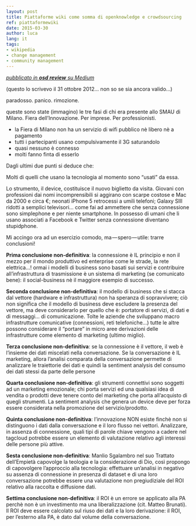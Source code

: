 ```yaml
---
layout: post
title: Piattaforme wiki come somma di openknowledge e crowdsourcing
ref: piattaformewiki
date: 2015-03-30
author: luca
lang: it
tags:
- wikipedia
- change management
- community management
---
```


*[<i class="fa fa-medium" aria-hidden="true"></i> pubblicato in **osd review** su Medium](https://medium.com/opensensorsdata-review/piattaforme-wiki-come-somma-di-openknowledge-e-crowdsourcing-d5818e21cffd)*

(questo lo scrivevo il 31 ottobre 2012… non so se sia ancora valido…)

paradosso. panico. rimozione.

queste sono state (immagino) le tre fasi di chi era presente allo SMAU di Milano. Fiera dell’Innovazione. Per imprese. Per professionisti.

- la Fiera di Milano non ha un servizio di wifi pubblico nè libero nè a pagamento
- tutti i partecipanti usano compulsivamente il 3G saturandolo
- quasi nessuno è connesso
- molti fanno finta di esserlo

Dagli ultimi due punti si deduce che:

Molti di quelli che usano la tecnologia al momento sono “usati” da essa.

Lo strumento, il device, costituisce il nuovo biglietto da visita. Giovani con professioni dai nomi incomprensibili si aggirano con scarpe costose e Mac da 2000 e circa €; neonati iPhone 5 retrocessi a umili telefoni; Galaxy SIII ridotti a semplici televisori… come fai ad ammettere che senza connessione sono simplephone e per niente smartphone. In possesso di umani che li usano associati a Facebook e Twitter senza connessione diventano stupidphone.

Mi accingo ora ad un esercizio comodo, ma — spero — utile: trarre conclusioni!

**Prima conclusione non-definitiva**: la connessione è IL principio e non il mezzo per il mondo produttivo ed enterprise come le strade, la rete elettrica…! ormai i modelli di business sono basati sui servizi e contribuire all’infrastruttura di trasmissione è un sistema di marketing (se comunicato bene): il social-business nè il maggiore esempio di successo.

**Seconda conclusione non-definitiva**: il modello di business che si stacca dal vettore (hardware e infrastruttura) non ha speranza di sopravvivere; ciò non significa che il modello di business deve escludere la presenza del vettore, ma deve considerarlo per quello che è: portatore di servizi, di dati e di messaggi… di comunicazione. Tolte le aziende che sviluppano macro infrastrutture comunicative (connessioni, reti telefoniche…) tutte le altre possono considerare il “portare” in micro aree derivazioni delle infrastrutture come elemento di marketing (ultimo miglio).

**Terza conclusione non-definitiva**: se la connessione è il vettore, il web è l’insieme dei dati miscelati nella conversazione. Se la conversazione è IL marketing, allora l’analisi comparata della conversazione permette di analizzare le traiettorie dei dati e quindi la sentiment analysis del consumo dei dati stessi da parte delle persone

**Quarta conclusione non-definitiva**: gli strumenti connettivi sono soggetti ad un marketing emozionale; chi porta servizi ed una qualsiasi idea di vendita o prodotti deve tenere conto del marketing che porta all’acquisto di quegli strumenti. La sentiment analysis che genera un device deve per forza essere considerata nella promozione del servizio/prodotto.

**Quinta conclusione non-definitiva**: l’innovazione NON esiste finchè non si distinguono i dati dalla conversazione e il loro flusso nei vettori. Analizzare, in assenza di connessione, quali tipi di parole chiave vengono a cadere nel tagcloud potrebbe essere un elemento di valutazione relativo agli interessi delle persone più attive.

**Sesta conclusione non-definitiva**: Manlio Sgalambro nel suo Trattato dell’Empietà capovolge la teologia e la considerazione di Dio, così propongo di capovolgere l’approccio alla tecnologia: effettuare un’analisi in negativo su assenza di connessione in presenza di dataset e di una loro conversazione potrebbe essere una valutazione non pregiudiziale del ROI relativo alla raccolta e diffusione dati.

**Settima conclusione non-definitiva**: il ROI è un errore se applicato alla PA perchè non è un investimento ma una liberalizzazione (cit. Matteo Brunati). Il ROI deve essere calcolato sul riuso dei dati e la loro derivazione: il ROI, per l’esterno alla PA, è dato dal volume della conversazione.
